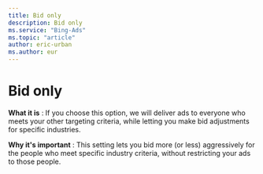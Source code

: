 ```yaml
---
title: Bid only
description: Bid only
ms.service: "Bing-Ads"
ms.topic: "article"
author: eric-urban
ms.author: eur
---
```


# Bid only

**What it is** : If you choose this option, we will deliver ads to everyone who meets your other targeting criteria, while letting you make bid adjustments for specific industries.

**Why it's important** : This setting lets you bid more (or less) aggressively for the people who meet specific industry criteria, without restricting your ads to those people.


